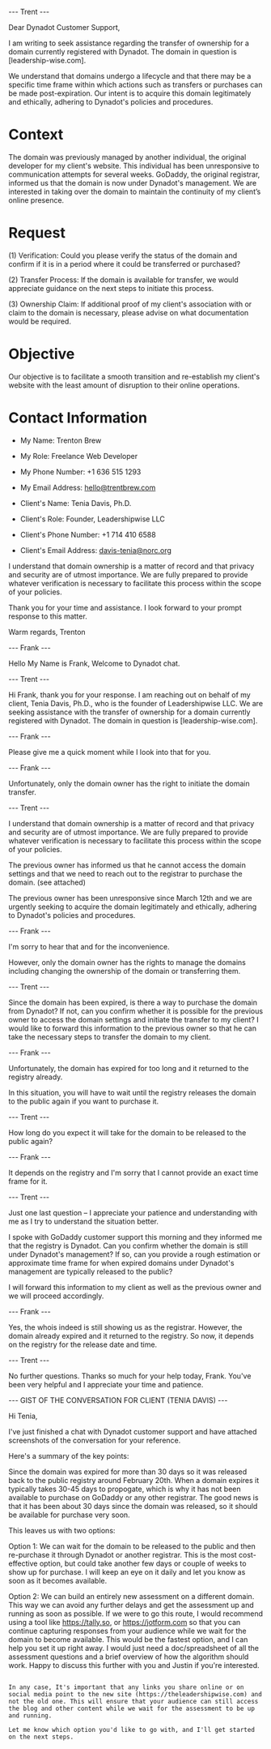 --- Trent ---

Dear Dynadot Customer Support,

I am writing to seek assistance regarding the transfer of ownership for a domain currently registered with Dynadot. The domain in question is [leadership-wise.com].

We understand that domains undergo a lifecycle and that there may be a specific time frame within which actions such as transfers or purchases can be made post-expiration. Our intent is to acquire this domain legitimately and ethically, adhering to Dynadot's policies and procedures.

# Context

The domain was previously managed by another individual, the original developer for my client's website. This individual has been unresponsive to communication attempts for several weeks. GoDaddy, the original registrar, informed us that the domain is now under Dynadot's management. We are interested in taking over the domain to maintain the continuity of my client’s online presence.

# Request

(1) Verification: Could you please verify the status of the domain and confirm if it is in a period where it could be transferred or purchased?

(2) Transfer Process: If the domain is available for transfer, we would appreciate guidance on the next steps to initiate this process.

(3) Ownership Claim: If additional proof of my client's association with or claim to the domain is necessary, please advise on what documentation would be required.

# Objective

Our objective is to facilitate a smooth transition and re-establish my client's website with the least amount of disruption to their online operations.

# Contact Information

- My Name: Trenton Brew
- My Role: Freelance Web Developer
- My Phone Number: +1 636 515 1293
- My Email Address: hello@trentbrew.com

- Client's Name: Tenia Davis, Ph.D.
- Client's Role: Founder, Leadershipwise LLC
- Client's Phone Number: +1 714 410 6588
- Client's Email Address: davis-tenia@norc.org

I understand that domain ownership is a matter of record and that privacy and security are of utmost importance. We are fully prepared to provide whatever verification is necessary to facilitate this process within the scope of your policies.

Thank you for your time and assistance. I look forward to your prompt response to this matter.

Warm regards,
Trenton

--- Frank ---

Hello My Name is Frank, Welcome to Dynadot chat.

--- Trent ---

Hi Frank, thank you for your response. I am reaching out on behalf of my client, Tenia Davis, Ph.D., who is the founder of Leadershipwise LLC. We are seeking assistance with the transfer of ownership for a domain currently registered with Dynadot. The domain in question is [leadership-wise.com].


--- Frank ---

Please give me a quick moment while I look into that for you.

--- Frank ---

Unfortunately, only the domain owner has the right to initiate the domain transfer.

--- Trent ---

I understand that domain ownership is a matter of record and that privacy and security are of utmost importance. We are fully prepared to provide whatever verification is necessary to facilitate this process within the scope of your policies.

The previous owner has informed us that he cannot access the domain settings and that we need to reach out to the registrar to purchase the domain. (see attached)

The previous owner has been unresponsive since March 12th and we are urgently seeking to acquire the domain legitimately and ethically, adhering to Dynadot's policies and procedures.

--- Frank ---

I'm sorry to hear that and for the inconvenience.

However, only the domain owner has the rights to manage the domains including changing the ownership of the domain or transferring them.

--- Trent ---

Since the domain has been expired, is there a way to purchase the domain from Dynadot? If not, can you confirm whether it is possible for the previous owner to access the domain settings and initiate the transfer to my client? I would like to forward this information to the previous owner so that he can take the necessary steps to transfer the domain to my client.

--- Frank ---

Unfortunately, the domain has expired for too long and it returned to the registry already.

In this situation, you will have to wait until the registry releases the domain to the public again if you want to purchase it.

--- Trent ---

How long do you expect it will take for the domain to be released to the public again?

--- Frank ---

It depends on the registry and I'm sorry that I cannot provide an exact time frame for it.


--- Trent ---


Just one last question – I appreciate your patience and understanding with me as I try to understand the situation better.

I spoke with GoDaddy customer support this morning and they informed me that the registry is Dynadot. Can you confirm whether the domain is still under Dynadot's management? If so, can you provide a rough estimation or approximate time frame for when expired domains under Dynadot's management are typically released to the public?

I will forward this information to my client as well as the previous owner and we will proceed accordingly.

--- Frank ---

Yes, the whois indeed is still showing us as the registrar. However, the domain already expired and it returned to the registry. So now, it depends on the registry for the release date and time.

--- Trent ---

No further questions. Thanks so much for your help today, Frank. You've been very helpful and I appreciate your time and patience.

--- GIST OF THE CONVERSATION FOR CLIENT (TENIA DAVIS) ---

Hi Tenia,

I've just finished a chat with Dynadot customer support and have attached screenshots of the conversation for your reference.

Here's a summary of the key points:

Since the domain was expired for more than 30 days so it was released back to the public registry around February 20th. When a domain expires it typically takes 30-45 days to propogate, which is why it has not been available to purchase on GoDaddy or any other registrar. The good news is that it has been about 30 days since the domain was released, so it should be available for purchase very soon.

This leaves us with two options:

Option 1: We can wait for the domain to be released to the public and then re-purchase it through Dynadot or another registrar. This is the most cost-effective option, but could take another few days or couple of weeks to show up for purchase. I will keep an eye on it daily and let you know as soon as it becomes available.

Option 2: We can build an entirely new assessment on a different domain. This way we can avoid any further delays and get the assessment up and running as soon as possible. If we were to go this route, I would recommend using a tool like https://tally.so, or https://jotform.com so that you can continue capturing responses from your audience while we wait for the domain to become available. This would be the fastest option, and I can help you set it up right away. I would just need a doc/spreadsheet of all the assessment questions and a brief overview of how the algorithm should work. Happy to discuss this further with you and Justin if you're interested.

~~~

In any case, It's important that any links you share online or on social media point to the new site (https://theleadershipwise.com) and not the old one. This will ensure that your audience can still access the blog and other content while we wait for the assessment to be up and running.

Let me know which option you'd like to go with, and I'll get started on the next steps.
